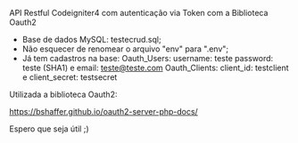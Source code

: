 API Restful Codeigniter4 com autenticação via Token com a Biblioteca Oauth2

- Base de dados MySQL: testecrud.sql;
- Não esquecer de renomear o arquivo "env" para ".env";
- Já tem cadastros na base: 
    Oauth_Users: username: teste password: teste (SHA1) e email: teste@teste.com
    Oauth_Clients: client_id: testclient e client_secret: testsecret

Utilizada a biblioteca Oauth2:

https://bshaffer.github.io/oauth2-server-php-docs/

Espero que seja útil ;)
